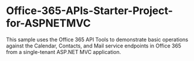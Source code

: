 Office-365-APIs-Starter-Project-for-ASPNETMVC
=============================================

This sample uses the Office 365 API Tools to demonstrate basic operations against the Calendar, Contacts, and Mail service endpoints in Office 365 from a single-tenant ASP.NET MVC application.
